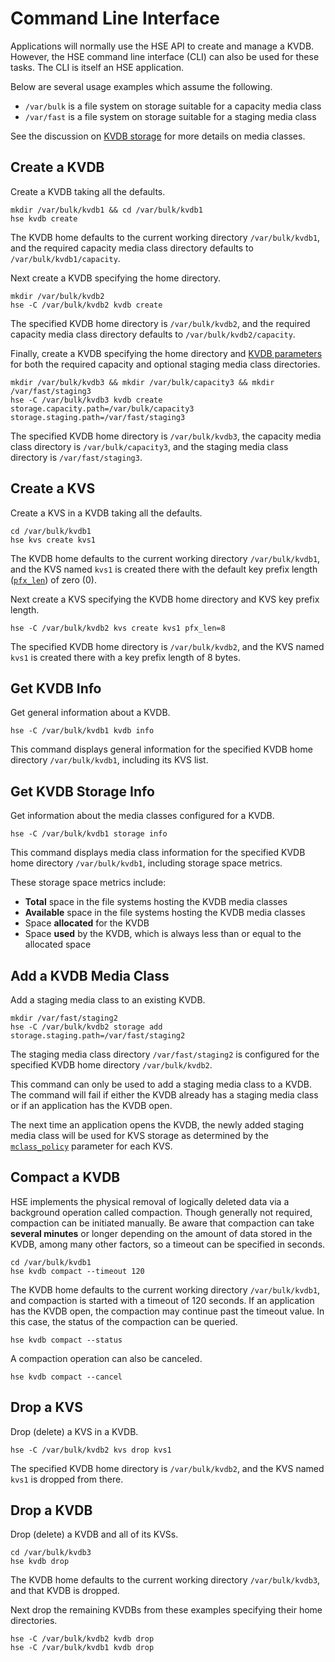 # Command Line Interface

Applications will normally use the HSE API to create and manage a KVDB.
However, the HSE command line interface (CLI) can also be used for these
tasks.  The CLI is itself an HSE application.

Below are several usage examples which assume the following.

* `/var/bulk` is a file system on storage suitable for a capacity media class
* `/var/fast` is a file system on storage suitable for a staging media class

See the discussion on [KVDB storage](storage.md) for more details on
media classes.


## Create a KVDB

Create a KVDB taking all the defaults.

```shell
mkdir /var/bulk/kvdb1 && cd /var/bulk/kvdb1
hse kvdb create
```

The KVDB home defaults to the current working directory `/var/bulk/kvdb1`,
and the required capacity media class directory defaults
to `/var/bulk/kvdb1/capacity`.

Next create a KVDB specifying the home directory.

```shell
mkdir /var/bulk/kvdb2
hse -C /var/bulk/kvdb2 kvdb create
```

The specified KVDB home directory is `/var/bulk/kvdb2`, and the required
capacity media class directory defaults to `/var/bulk/kvdb2/capacity`.

Finally, create a KVDB specifying the home directory and
[KVDB parameters](params.md#kvdb-parameters)
for both the required capacity and optional staging media class directories.

```shell
mkdir /var/bulk/kvdb3 && mkdir /var/bulk/capacity3 && mkdir /var/fast/staging3
hse -C /var/bulk/kvdb3 kvdb create storage.capacity.path=/var/bulk/capacity3 storage.staging.path=/var/fast/staging3
```

The specified KVDB home directory is `/var/bulk/kvdb3`, the capacity media class
directory is `/var/bulk/capacity3`, and the staging media class directory
is `/var/fast/staging3`.


## Create a KVS

Create a KVS in a KVDB taking all the defaults.

```shell
cd /var/bulk/kvdb1
hse kvs create kvs1
```

The KVDB home defaults to the current working directory `/var/bulk/kvdb1`,
and the KVS named `kvs1` is created there with the default key prefix
length ([`pfx_len`](params.md#kvs-create-time-parameters)) of zero (0).

Next create a KVS specifying the KVDB home directory and KVS key
prefix length.

```shell
hse -C /var/bulk/kvdb2 kvs create kvs1 pfx_len=8
```

The specified KVDB home directory is `/var/bulk/kvdb2`, and the KVS named
`kvs1` is created there with a key prefix length of 8 bytes.


## Get KVDB Info

Get general information about a KVDB.

```shell
hse -C /var/bulk/kvdb1 kvdb info
```

This command displays general information for the specified KVDB
home directory `/var/bulk/kvdb1`, including its KVS list.


## Get KVDB Storage Info

Get information about the media classes configured for a KVDB.

```shell
hse -C /var/bulk/kvdb1 storage info
```

This command displays media class information for the specified KVDB
home directory `/var/bulk/kvdb1`, including storage space metrics.

These storage space metrics include:

* **Total** space in the file systems hosting the KVDB media classes
* **Available** space in the file systems hosting the KVDB media classes
* Space **allocated** for the KVDB
* Space **used** by the KVDB, which is always less than or equal to the
allocated space


## Add a KVDB Media Class

Add a staging media class to an existing KVDB.

```shell
mkdir /var/fast/staging2
hse -C /var/bulk/kvdb2 storage add storage.staging.path=/var/fast/staging2
```

The staging media class directory `/var/fast/staging2` is configured for
the specified KVDB home directory `/var/bulk/kvdb2`.

This command can only be used to add a staging media class to a KVDB.
The command will fail if either the KVDB already has a staging media class
or if an application has the KVDB open.

The next time an application opens the KVDB, the newly added
staging media class will be used for KVS storage as determined by the
[`mclass_policy`](params.md#kvs-runtime-parameters)
parameter for each KVS.


## Compact a KVDB

HSE implements the physical removal of logically deleted data via a background
operation called compaction.  Though generally not required, compaction can
be initiated manually.
Be aware that compaction can take **several minutes** or longer depending on
the amount of data stored in the KVDB, among many other factors, so a
timeout can be specified in seconds.

```shell
cd /var/bulk/kvdb1
hse kvdb compact --timeout 120
```

The KVDB home defaults to the current working directory `/var/bulk/kvdb1`,
and compaction is started with a timeout of 120 seconds.
If an application has the KVDB open, the compaction may continue past the
timeout value.  In this case, the status of the compaction can be queried.

```shell
hse kvdb compact --status
```

A compaction operation can also be canceled.

```shell
hse kvdb compact --cancel
```


## Drop a KVS

Drop (delete) a KVS in a KVDB.

```shell
hse -C /var/bulk/kvdb2 kvs drop kvs1
```

The specified KVDB home directory is `/var/bulk/kvdb2`, and the KVS named
`kvs1` is dropped from there.


## Drop a KVDB

Drop (delete) a KVDB and all of its KVSs.

```shell
cd /var/bulk/kvdb3
hse kvdb drop
```

The KVDB home defaults to the current working directory `/var/bulk/kvdb3`,
and that KVDB is dropped.

Next drop the remaining KVDBs from these examples specifying their
home directories.

```shell
hse -C /var/bulk/kvdb2 kvdb drop
hse -C /var/bulk/kvdb1 kvdb drop
```
